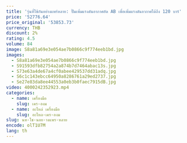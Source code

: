 ```yaml
---
title: 'รุ่นที่ใช้กันอย่างแพร่หลาย: ปั๊มเพิ่มแรงดันอากาศอัด AB เพื่อเพิ่มแรงดันอากาศได้ถึง 120 บาร์'
price: '52776.64'
price_original: '53853.73'
currency: THB
discount: 2%
rating: 4.5
volume: 84
image: S8a81a69e3e054ae7b0866c9f774eeb1bd.jpg
images:
  - S8a81a69e3e054ae7b0866c9f774eeb1bd.jpg
  - S91593dfb82754a2a874b7d7464abac13s.jpg
  - S73e63a4de67a4cf0abee429537dd31adq.jpg
  - S6c1c143ebcc64950a8286761a29ed2737.jpg
  - Se27e83da8ee44553a0eb3b0faec7915dB.jpg
video: 4000242352923.mp4
categories:
  - name: เครื่องมือ
    slug: เคร-องม
  - name: อะไหล่ เครื่องมือ
    slug: อะไหล-เคร-องม
slug: นท-ใช-นอย-างแพร-หลาย
encode: olT1U7M
lang: th
---
```

  
